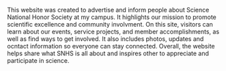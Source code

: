 This website was created to advertise and inform people about Science National Honor Society at my campus. It highlights our mission to promote scientific excellence and community involvment. On this site, visitors can learn about our events, service projects, and member accomplishments, as well as find ways to get involved. It also includes photos, updates and ocntact information so everyone can stay connected. Overall, the website helps share what SNHS is all about and inspires other to appreciate and participate in science.
